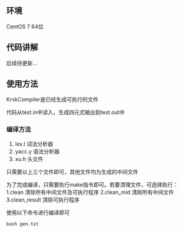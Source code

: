 ## 环境
CentOS 7 64位

## 代码讲解

后续待更新...

## 使用方法

KrxkCompiler是已经生成可执行的文件

代码从test.in中读入，生成四元式输出到test.out中


### 编译方法

1. lex.l     词法分析器
2. yacc.y  语法分析器
3. xu.h     头文件

只需要以上三个文件即可，其他文件均为生成的中间文件

为了完成编译，只需要执行make指令即可。若要清理文件，可选择执行：
1.clean		清除所有中间文件及可执行程序
2.clean_mid	清除所有中间文件	
3.clean_result	清除可执行程序

使用以下命令进行编译即可

```
bash gen.txt
```

